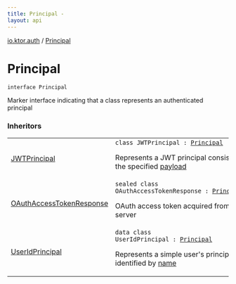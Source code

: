 ```yaml
---
title: Principal - 
layout: api
---
```


<div class='api-docs-breadcrumbs'><a href="index.html">io.ktor.auth</a> / <a href="./-principal.html">Principal</a></div>

# Principal

<div class="signature"><code><span class="keyword">interface </span><span class="identifier">Principal</span></code></div>

Marker interface indicating that a class represents an authenticated principal

### Inheritors

<table class="api-docs-table">
<tbody>
<tr>
<td markdown="1">

<a href="../io.ktor.auth.jwt/-j-w-t-principal/index.html">JWTPrincipal</a>


</td>
<td markdown="1">
<div class="signature"><code><span class="keyword">class </span><span class="identifier">JWTPrincipal</span>&nbsp;<span class="symbol">:</span>&nbsp;<a href="./-principal.md"><span class="identifier">Principal</span></a></code></div>

Represents a JWT principal consist of the specified <a href="../io.ktor.auth.jwt/-j-w-t-principal/payload.html">payload</a>


</td>
</tr>
<tr>
<td markdown="1">

<a href="-o-auth-access-token-response/index.html">OAuthAccessTokenResponse</a>


</td>
<td markdown="1">
<div class="signature"><code><span class="keyword">sealed</span> <span class="keyword">class </span><span class="identifier">OAuthAccessTokenResponse</span>&nbsp;<span class="symbol">:</span>&nbsp;<a href="./-principal.md"><span class="identifier">Principal</span></a></code></div>

OAuth access token acquired from the server


</td>
</tr>
<tr>
<td markdown="1">

<a href="-user-id-principal/index.html">UserIdPrincipal</a>


</td>
<td markdown="1">
<div class="signature"><code><span class="keyword">data</span> <span class="keyword">class </span><span class="identifier">UserIdPrincipal</span>&nbsp;<span class="symbol">:</span>&nbsp;<a href="./-principal.md"><span class="identifier">Principal</span></a></code></div>

Represents a simple user's principal identified by <a href="-user-id-principal/name.html">name</a>


</td>
</tr>
</tbody>
</table>
